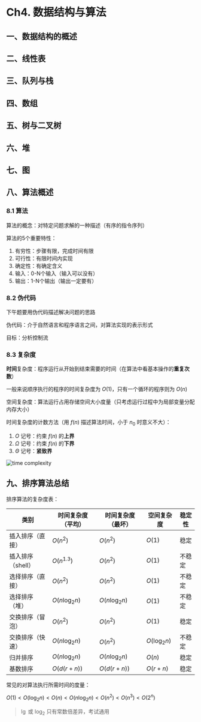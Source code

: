 # Ch4. 数据结构与算法

## 一、数据结构的概述

## 二、线性表

## 三、队列与栈

## 四、数组

## 五、树与二叉树

## 六、堆

## 七、图

## 八、算法概述

### 8.1 算法

算法的概念：对特定问题求解的一种描述（有序的指令序列）

算法的5个重要特性：

1. 有穷性：步骤有限，完成时间有限
2. 可行性：有限时间内实现
3. 确定性：有确定含义
4. 输入：0-N个输入（输入可以没有）
5. 输出：1-N个输出（输出一定要有）

### 8.2 伪代码

下午题要用伪代码描述解决问题的思路

伪代码：介于自然语言和程序语言之间，对算法实现的表示形式

目标：分析控制流

### 8.3 复杂度

**时间**复杂度：程序运行从开始到结束需要的时间（在算法中看基本操作的**重复次数**）

一般来说顺序执行的程序的时间复杂度为 $O(1)$，只有一个循环的程序则为 $O(n)$

空间复杂度：算法运行占用存储空间大小度量（只考虑运行过程中为局部变量分配内存大小）

时间复杂度的计数方法（用 $f(n)$ 描述算法时间，小于 $n_0$ 时意义不大）：

1. $O$ 记号：约束 $f(n)$ 的**上界**
2. $\Omega$ 记号：约束 $f(n)$ 的**下界**
3. $\Theta$ 记号：**紧致界**

![time complexity](https://imgconvert.csdnimg.cn/aHR0cDovL2ltZy5ibG9nLmNzZG4ubmV0LzIwMTYxMTI2MTc0NjE0MjE4)

## 九、排序算法总结

排序算法的复杂度表：

| 类别 | 时间复杂度（**平均**） | 时间复杂度（最坏） | 空间复杂度 | **稳定性** |
| ---- | ---- | ---- | ---- | ---- |
| 插入排序（直接）| $O(n^2)$ |  $O(n^2)$ |  $O(1)$ | 稳定 |
| 插入排序（shell）| $O(n^1.3)$ |  $O(n^2)$ |  $O(1)$ | 不稳定 |
| 选择排序（直接）| $O(n^2)$ |  $O(n^2)$ |  $O(1)$ | 不稳定 |
| 选择排序（堆）| $O(n\log_2n)$ |  $O(n\log_2n)$ |  $O(1)$ | 不稳定 |
| 交换排序（冒泡）| $O(n^2)$ |  $O(n^2)$ |  $O(1)$ | 稳定 |
| 交换排序（快速）| $O(n\log_2n)$ |  $O(n^2)$ |  $O(\log_2n)$ | 不稳定 |
| 归并排序 | $O(n\log_2n)$ |  $O(n\log_2n)$ |  $O(n)$ | 稳定 |
| 基数排序 | $O(d(r+n))$ |  $O(d(r+n))$ |  $O(r+n)$ | 稳定 |

常见的对算法执行所需时间的度量：

$O(1)<O(\log_2n)<O(n)<O(n\log_2n)<O(n^2)<O(n^3)<O(2^n)$

> $\lg$ 或 $\log_2$ 只有常数倍差异，考试通用
